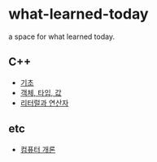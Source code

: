 # what-learned-today
a space for what learned today.

## C++
- [기초](C++/%EA%B8%B0%EC%B4%88.md)
- [객체, 타입, 값](C++/%EA%B0%9D%EC%B2%B4-%ED%83%80%EC%9E%85-%EA%B0%92.md)
- [리터럴과 연산자](C++/%EB%A6%AC%ED%84%B0%EB%9F%B4%EA%B3%BC-%EC%97%B0%EC%82%B0%EC%9E%90.md)

## etc
- [컴퓨터 개론](etc/%EC%BB%B4%ED%93%A8%ED%84%B0-%EA%B0%9C%EB%A1%A0.md)